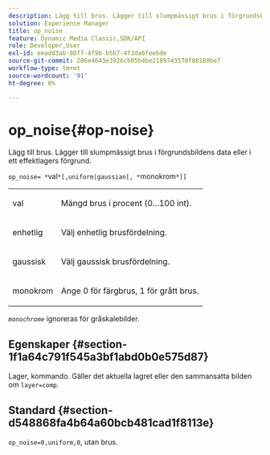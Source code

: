 ```yaml
---
description: Lägg till brus. Lägger till slumpmässigt brus i förgrundsbildens data eller i ett effektlagers förgrund.
solution: Experience Manager
title: op_noise
feature: Dynamic Media Classic,SDK/API
role: Developer,User
exl-id: eeadd3ab-80ff-4f9b-b5b7-4f3da6feebde
source-git-commit: 206e4643e3926cb85b4be2189743578f88180be7
workflow-type: tm+mt
source-wordcount: '91'
ht-degree: 0%

---
```


# op_noise{#op-noise}

Lägg till brus. Lägger till slumpmässigt brus i förgrundsbildens data eller i ett effektlagers förgrund.

`op_noise= *`val`*[,uniform|gaussian[, *`monokrom`*]]`

<table id="table_40675464E5824D52BF392ECCE2DDC03C"> 
 <tbody> 
  <tr> 
   <td colname="col1"> <p><span class="codeph"> val</span> </p> </td> 
   <td colname="col2"> <p>Mängd brus i procent (0...100 int). </p> </td> 
  </tr> 
  <tr> 
   <td colname="col1"> <p><span class="codeph"> enhetlig</span> </p> </td> 
   <td colname="col2"> <p>Välj enhetlig brusfördelning. </p> </td> 
  </tr> 
  <tr> 
   <td colname="col1"> <p><span class="codeph"> gaussisk</span> </p> </td> 
   <td colname="col2"> <p>Välj gaussisk brusfördelning. </p> </td> 
  </tr> 
  <tr> 
   <td colname="col1"> <p><span class="varname"> monokrom</span> </p> </td> 
   <td colname="col2"> <p>Ange 0 för färgbrus, 1 för grått brus. </p> </td> 
  </tr> 
 </tbody> 
</table>

*`monochrome`* ignoreras för gråskalebilder.

## Egenskaper {#section-1f1a64c791f545a3bf1abd0b0e575d87}

Lager, kommando. Gäller det aktuella lagret eller den sammansatta bilden om `layer=comp`.

## Standard {#section-d548868fa4b64a60bcb481cad1f8113e}

`op_noise=0,uniform,0`, utan brus.
